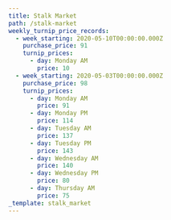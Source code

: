 ```yaml
---
title: Stalk Market
path: /stalk-market
weekly_turnip_price_records:
  - week_starting: 2020-05-10T00:00:00.000Z
    purchase_price: 91
    turnip_prices:
      - day: Monday AM
        price: 10
  - week_starting: 2020-05-03T00:00:00.000Z
    purchase_price: 98
    turnip_prices:
      - day: Monday AM
        price: 91
      - day: Monday PM
        price: 114
      - day: Tuesday AM
        price: 137
      - day: Tuesday PM
        price: 143
      - day: Wednesday AM
        price: 140
      - day: Wednesday PM
        price: 80
      - day: Thursday AM
        price: 75
_template: stalk_market
---
```





